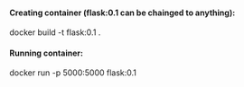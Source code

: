 #### Creating container (flask:0.1 can be chainged to anything):
  docker build -t flask:0.1 .
  
#### Running container:
  docker run -p 5000:5000 flask:0.1
